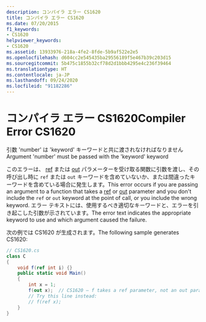 ```yaml
---
description: コンパイラ エラー CS1620
title: コンパイラ エラー CS1620
ms.date: 07/20/2015
f1_keywords:
- CS1620
helpviewer_keywords:
- CS1620
ms.assetid: 13933976-218a-4fe2-8fde-5b9af522e2e5
ms.openlocfilehash: d604cc2e545435ba29556189f5e467b39c203d15
ms.sourcegitcommit: 5b475c1855b32cf78d2d1bbb4295e4c236f39464
ms.translationtype: HT
ms.contentlocale: ja-JP
ms.lasthandoff: 09/24/2020
ms.locfileid: "91182286"
---
```

# <a name="compiler-error-cs1620"></a><span data-ttu-id="d3fbe-103">コンパイラ エラー CS1620</span><span class="sxs-lookup"><span data-stu-id="d3fbe-103">Compiler Error CS1620</span></span>

<span data-ttu-id="d3fbe-104">引数 'number' は 'keyword' キーワードと共に渡されなければなりません</span><span class="sxs-lookup"><span data-stu-id="d3fbe-104">Argument 'number' must be passed with the 'keyword' keyword</span></span>  
  
 <span data-ttu-id="d3fbe-105">このエラーは、 [ref](../language-reference/keywords/ref.md) または [out](../language-reference/keywords/out-parameter-modifier.md) パラメーターを受け取る関数に引数を渡し、その呼び出し時に `ref` または `out` キーワードを含めていないか、または間違ったキーワードを含めている場合に発生します。</span><span class="sxs-lookup"><span data-stu-id="d3fbe-105">This error occurs if you are passing an argument to a function that takes a [ref](../language-reference/keywords/ref.md) or [out](../language-reference/keywords/out-parameter-modifier.md) parameter and you don't include the `ref` or `out` keyword at the point of call, or you include the wrong keyword.</span></span> <span data-ttu-id="d3fbe-106">エラー テキストには、使用するべき適切なキーワードと、エラーを引き起こした引数が示されています。</span><span class="sxs-lookup"><span data-stu-id="d3fbe-106">The error text indicates the appropriate keyword to use and which argument caused the failure.</span></span>  
  
 <span data-ttu-id="d3fbe-107">次の例では CS1620 が生成されます。</span><span class="sxs-lookup"><span data-stu-id="d3fbe-107">The following sample generates CS1620:</span></span>  
  
```csharp  
// CS1620.cs  
class C  
{  
    void f(ref int i) {}  
    public static void Main()  
    {  
        int x = 1;  
        f(out x);  // CS1620 – f takes a ref parameter, not an out parameter  
        // Try this line instead:  
        // f(ref x);  
    }  
}  
```
